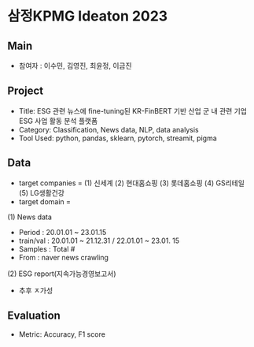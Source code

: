 # 삼정KPMG Ideaton 2023

## Main
- 참여자 : 이수민, 김영진, 최윤정, 이금진

## Project
- Title: ESG 관련 뉴스에 fine-tuning된 KR-FinBERT 기반 산업 군 내 관련 기업 ESG 사업 활동 분석 플랫폼
- Category: Classification, News data, NLP, data analysis
- Tool Used: python, pandas, sklearn, pytorch, streamit, pigma

## Data
- target companies = (1) 신세계 (2) 현대홈쇼핑 (3) 롯데홈쇼핑 (4) GS리테일 (5) LG생활건강
- target domain = 

(1) News data
- Period :  20.01.01 ~ 23.01.15
- train/val : 20.01.01 ~ 21.12.31 / 22.01.01 ~ 23.01. 15
- Samples : Total #
- From : naver news crawling

(2) ESG report(지속가능경영보고서)
- 추후 ㅈ가성

## Evaluation
- Metric: Accuracy, F1 score
